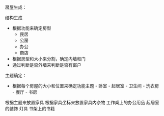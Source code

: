 房屋生成：

结构生成
 - 根据功能来确定房型
    - 民居
    - 公房
    - 办公
    - 商店
 - 根据房型和大小来分割，确定内墙和门
 - 通过判断是否外墙来判断是否有窗户

主题确定：
  - 根据每个房屋的大小和位置来确定功能主题
        - 卧室
        - 起居室
        - 卫生间
        - 洗衣房
        - 餐厅
        - 书房
 
根据主题来放置家具
    根据家具坐标来放置家具内杂物
        工作桌上的办公用品
        起居室的装饰
        灯具
        书架上的书籍
